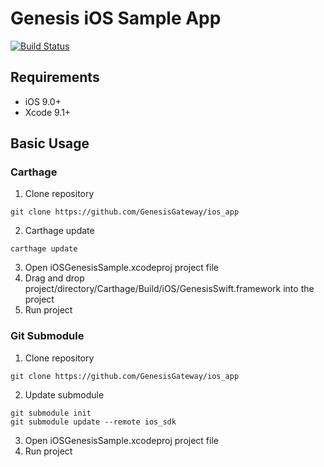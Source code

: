 # Genesis iOS Sample App
>
[![Build Status](https://img.shields.io/travis/GenesisGateway/ios_app.svg?style=flat)](https://travis-ci.org/GenesisGateway/ios_app)

## Requirements

- iOS 9.0+
- Xcode 9.1+

## Basic Usage

### Carthage

1. Clone repository
```
git clone https://github.com/GenesisGateway/ios_app
```
2. Carthage update
```
carthage update
```
3. Open iOSGenesisSample.xcodeproj project file
4. Drag and drop project/directory/Carthage/Build/iOS/GenesisSwift.framework into the project
5. Run project

### Git Submodule

1. Clone repository
```
git clone https://github.com/GenesisGateway/ios_app
```
2. Update submodule
```
git submodule init
git submodule update --remote ios_sdk
```
3. Open iOSGenesisSample.xcodeproj project file
4. Run project

